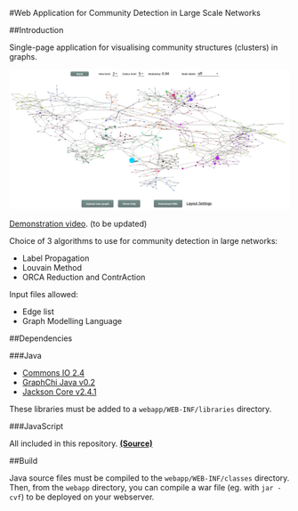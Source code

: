 #Web Application for Community Detection in Large Scale Networks


##Introduction

Single-page application for visualising community structures (clusters) in graphs.

![Preview screenshot](/preview.png?raw=true "Preview screenshot")

[Demonstration video](https://www.youtube.com/watch?v=hhIr3_hwi3o). (to be updated)

Choice of 3 algorithms to use for community detection in large networks:

- Label Propagation
- Louvain Method
- ORCA Reduction and ContrAction

Input files allowed:

- Edge list
- Graph Modelling Language 


##Dependencies

###Java

- [Commons IO 2.4](http://commons.apache.org/proper/commons-io/)
- [GraphChi Java v0.2](https://github.com/GraphChi/graphchi-java)
- [Jackson Core v2.4.1](https://github.com/FasterXML/jackson-core)

These libraries must be added to a `webapp/WEB-INF/libraries` directory.

###JavaScript

All included in this repository. [__(Source)__](webapp/js/plugins)

##Build

Java source files must be compiled to the `webapp/WEB-INF/classes` directory. Then, from the `webapp` directory, you can compile a war file (eg. with `jar -cvf`) to be deployed on your webserver.